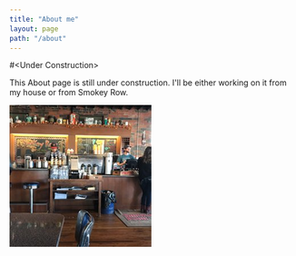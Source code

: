 ```yaml
---
title: "About me"
layout: page
path: "/about"
---
```


#\<Under Construction\>  

This About page is still under construction.  I'll be either working on it from my house or from Smokey Row.

![Smokey Row coffee house in Des Moines.  It's a great place to sit and work](./smokeyrow.jpg)


